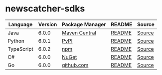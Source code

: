 # newscatcher-sdks

|Language|Version|Package Manager|README|Source|
|-|-|-|-|-|
|Java|6.0.0|[Maven Central](https://central.sonatype.com/artifact/com.konfigthis.newscatcherapi/newscatcherapi-java-sdk/6.0.0)|[README](https://github.com/konfig-dev/newscatcher-sdks/tree/HEAD/java#readme)|[Source](https://github.com/konfig-dev/newscatcher-sdks/tree/HEAD/java)|
|Python|6.0.1|[PyPI](https://pypi.org/project/newscatcherapi-python-sdk/6.0.1)|[README](https://github.com/konfig-dev/newscatcher-sdks/tree/HEAD/python#readme)|[Source](https://github.com/konfig-dev/newscatcher-sdks/tree/HEAD/python)|
|TypeScript|6.0.2|[npm](https://www.npmjs.com/package/newscatcherapi-typescript-sdk/v/6.0.2)|[README](https://github.com/konfig-dev/newscatcher-sdks/tree/HEAD/typescript#readme)|[Source](https://github.com/konfig-dev/newscatcher-sdks/tree/HEAD/typescript)|
|C#|6.0.0|[NuGet](https://nuget.org/packages/Newscatcherapi.Net/6.0.0)|[README](https://github.com/konfig-dev/newscatcher-sdks/tree/HEAD/csharp#readme)|[Source](https://github.com/konfig-dev/newscatcher-sdks/tree/HEAD/csharp)|
|Go|6.0.0|[github.com](https://github.com/konfig-dev/newscatcher-go-sdk)|[README](https://github.com/konfig-dev/newscatcher-go-sdk/tree/HEAD/go#readme)|[Source](https://github.com/konfig-dev/newscatcher-go-sdk/tree/HEAD/go)|